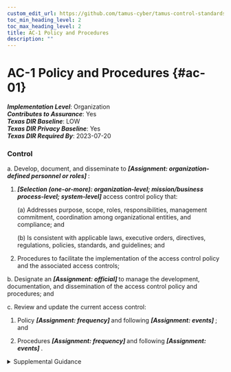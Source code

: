 ```yaml
---
custom_edit_url: https://github.com/tamus-cyber/tamus-control-standards/tree/main/content/tamus.edu/TAMUS_profile.yaml
toc_min_heading_level: 2
toc_max_heading_level: 2
title: AC-1 Policy and Procedures
description: ""
---
```


# AC-1 Policy and Procedures {#ac-01}

_**Implementation Level**_: Organization\
_**Contributes to Assurance**_: Yes\
_**Texas DIR Baseline**_: LOW\
_**Texas DIR Privacy Baseline**_: Yes\
_**Texas DIR Required By**_: 2023-07-20

### Control



a. Develop, document, and disseminate to <strong title="ac-1_prm_1"> <em>[Assignment: organization-defined personnel or roles]</em> </strong>:

1. <strong title="ac-01_odp.03"> <em>[Selection (one-or-more): organization-level; mission/business process-level; system-level]</em> </strong> access control policy that:

    (a) Addresses purpose, scope, roles, responsibilities, management commitment, coordination among organizational entities, and compliance; and

    (b) Is consistent with applicable laws, executive orders, directives, regulations, policies, standards, and guidelines; and

2. Procedures to facilitate the implementation of the access control policy and the associated access controls;

b. Designate an <strong title="ac-01_odp.04"> <em>[Assignment: official]</em> </strong> to manage the development, documentation, and dissemination of the access control policy and procedures; and

c. Review and update the current access control:

1. Policy <strong title="ac-01_odp.05"> <em>[Assignment: frequency]</em> </strong> and following <strong title="ac-01_odp.06"> <em>[Assignment: events]</em> </strong> ; and

2. Procedures <strong title="ac-01_odp.07"> <em>[Assignment: frequency]</em> </strong> and following <strong title="ac-01_odp.08"> <em>[Assignment: events]</em> </strong>.


<details><summary>Supplemental Guidance</summary>Access control policy and procedures address the controls in the AC family that are implemented within systems and organizations. The risk management strategy is an important factor in establishing such policies and procedures. Policies and procedures contribute to security and privacy assurance. Therefore, it is important that security and privacy programs collaborate on the development of access control policy and procedures. Security and privacy program policies and procedures at the organization level are preferable, in general, and may obviate the need for mission- or system-specific policies and procedures. The policy can be included as part of the general security and privacy policy or be represented by multiple policies reflecting the complex nature of organizations. Procedures can be established for security and privacy programs, for mission or business processes, and for systems, if needed. Procedures describe how the policies or controls are implemented and can be directed at the individual or role that is the object of the procedure. Procedures can be documented in system security and privacy plans or in one or more separate documents. Events that may precipitate an update to access control policy and procedures include assessment or audit findings, security incidents or breaches, or changes in laws, executive orders, directives, regulations, policies, standards, and guidelines. Simply restating controls does not constitute an organizational policy or procedure.</details>
